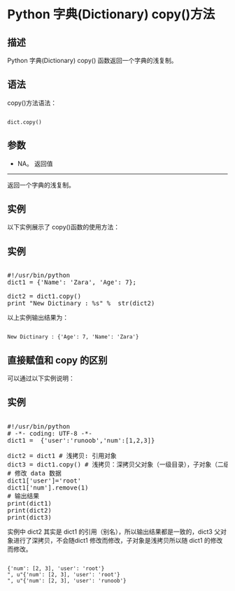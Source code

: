 Python 字典(Dictionary) copy()方法
==============================

  描述
--

 Python 字典(Dictionary) copy() 函数返回一个字典的浅复制。

 语法
--

 copy()方法语法：

 
```

dict.copy()

```

 参数
--

  * NA。
  返回值
---

 返回一个字典的浅复制。

 实例
--

 以下实例展示了 copy()函数的使用方法：

  实例
--

 <pre>

#!/usr/bin/python
dict1 = {'Name': 'Zara', 'Age': 7};
 
dict2 = dict1.copy()
print "New Dictinary : %s" %  str(dict2)
</pre>

  以上实例输出结果为：

 
```

New Dictinary : {'Age': 7, 'Name': 'Zara'}

```

  直接赋值和 copy 的区别
--------------

 可以通过以下实例说明：

  实例
--

 <pre>

#!/usr/bin/python
# -*- coding: UTF-8 -*-
dict1 =  {'user':'runoob','num':[1,2,3]}
 
dict2 = dict1 # 浅拷贝: 引用对象
dict3 = dict1.copy() # 浅拷贝：深拷贝父对象（一级目录），子对象（二级目录）不拷贝，还是引用
# 修改 data 数据
dict1['user']='root'
dict1['num'].remove(1)
# 输出结果
print(dict1)
print(dict2)
print(dict3)
</pre>

  实例中 dict2 其实是 dict1 的引用（别名），所以输出结果都是一致的，dict3 父对象进行了深拷贝，不会随dict1 修改而修改，子对象是浅拷贝所以随 dict1 的修改而修改。

 
```

{'num': [2, 3], 'user': 'root'}
", u"{'num': [2, 3], 'user': 'root'}
", u"{'num': [2, 3], 'user': 'runoob'}

```
